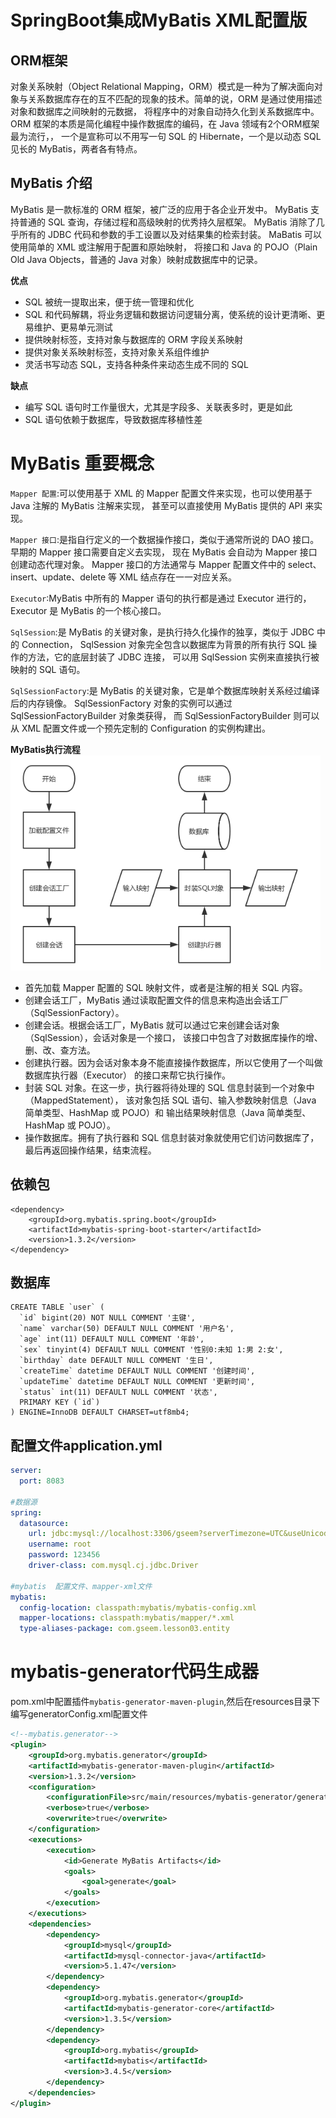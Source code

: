 # SpringBoot集成MyBatis XML配置版

## ORM框架
对象关系映射（Object Relational Mapping，ORM）模式是一种为了解决面向对象与关系数据库存在的互不匹配的现象的技术。简单的说，ORM 是通过使用描述对象和数据库之间映射的元数据，
将程序中的对象自动持久化到关系数据库中。
ORM 框架的本质是简化编程中操作数据库的编码，在 Java 领域有2个ORM框架最为流行，，
一个是宣称可以不用写一句 SQL 的 Hibernate，一个是以动态 SQL 见长的 MyBatis，两者各有特点。

## MyBatis 介绍
MyBatis 是一款标准的 ORM 框架，被广泛的应用于各企业开发中。
MyBatis 支持普通的 SQL 查询，存储过程和高级映射的优秀持久层框架。
MyBatis 消除了几乎所有的 JDBC 代码和参数的手工设置以及对结果集的检索封装。
MaBatis 可以使用简单的 XML 或注解用于配置和原始映射，
将接口和 Java 的 POJO（Plain Old Java Objects，普通的 Java 对象）映射成数据库中的记录。

**优点**
* SQL 被统一提取出来，便于统一管理和优化
* SQL 和代码解耦，将业务逻辑和数据访问逻辑分离，使系统的设计更清晰、更易维护、更易单元测试
* 提供映射标签，支持对象与数据库的 ORM 字段关系映射
* 提供对象关系映射标签，支持对象关系组件维护
* 灵活书写动态 SQL，支持各种条件来动态生成不同的 SQL

**缺点**
* 编写 SQL 语句时工作量很大，尤其是字段多、关联表多时，更是如此
* SQL 语句依赖于数据库，导致数据库移植性差

# MyBatis 重要概念
`Mapper 配置`:可以使用基于 XML 的 Mapper 配置文件来实现，也可以使用基于 Java 注解的 MyBatis 注解来实现，
甚至可以直接使用 MyBatis 提供的 API 来实现。

`Mapper 接口`:是指自行定义的一个数据操作接口，类似于通常所说的 DAO 接口。早期的 Mapper 接口需要自定义去实现，
现在 MyBatis 会自动为 Mapper 接口创建动态代理对象。
Mapper 接口的方法通常与 Mapper 配置文件中的 select、insert、update、delete 等 XML 结点存在一一对应关系。

`Executor`:MyBatis 中所有的 Mapper 语句的执行都是通过 Executor 进行的，Executor 是 MyBatis 的一个核心接口。

`SqlSession`:是 MyBatis 的关键对象，是执行持久化操作的独享，类似于 JDBC 中的 Connection，
SqlSession 对象完全包含以数据库为背景的所有执行 SQL 操作的方法，它的底层封装了 JDBC 连接，
可以用 SqlSession 实例来直接执行被映射的 SQL 语句。

`SqlSessionFactory`:是 MyBatis 的关键对象，它是单个数据库映射关系经过编译后的内存镜像。
SqlSessionFactory 对象的实例可以通过 SqlSessionFactoryBuilder 对象类获得，
而 SqlSessionFactoryBuilder 则可以从 XML 配置文件或一个预先定制的 Configuration 的实例构建出。

**MyBatis执行流程**
![](lesson03_images/2bddae2b.png)
* 首先加载 Mapper 配置的 SQL 映射文件，或者是注解的相关 SQL 内容。
* 创建会话工厂，MyBatis 通过读取配置文件的信息来构造出会话工厂（SqlSessionFactory）。
* 创建会话。根据会话工厂，MyBatis 就可以通过它来创建会话对象（SqlSession），会话对象是一个接口，
该接口中包含了对数据库操作的增、删、改、查方法。
* 创建执行器。因为会话对象本身不能直接操作数据库，所以它使用了一个叫做数据库执行器（Executor）
的接口来帮它执行操作。
* 封装 SQL 对象。在这一步，执行器将待处理的 SQL 信息封装到一个对象中（MappedStatement），
该对象包括 SQL 语句、输入参数映射信息（Java 简单类型、HashMap 或 POJO）和
输出结果映射信息（Java 简单类型、HashMap 或 POJO）。
* 操作数据库。拥有了执行器和 SQL 信息封装对象就使用它们访问数据库了，最后再返回操作结果，结束流程。

## 依赖包
```
<dependency>
    <groupId>org.mybatis.spring.boot</groupId>
    <artifactId>mybatis-spring-boot-starter</artifactId>
    <version>1.3.2</version>
</dependency>
```

## 数据库
```
CREATE TABLE `user` (
  `id` bigint(20) NOT NULL COMMENT '主键',
  `name` varchar(50) DEFAULT NULL COMMENT '用户名',
  `age` int(11) DEFAULT NULL COMMENT '年龄',
  `sex` tinyint(4) DEFAULT NULL COMMENT '性别0:未知 1:男 2:女',
  `birthday` date DEFAULT NULL COMMENT '生日',
  `createTime` datetime DEFAULT NULL COMMENT '创建时间',
  `updateTime` datetime DEFAULT NULL COMMENT '更新时间',
  `status` int(11) DEFAULT NULL COMMENT '状态',
  PRIMARY KEY (`id`)
) ENGINE=InnoDB DEFAULT CHARSET=utf8mb4;
```

## 配置文件application.yml

```yaml
server:
  port: 8083

#数据源
spring:
  datasource:
    url: jdbc:mysql://localhost:3306/gseem?serverTimezone=UTC&useUnicode=true&characterEncoding=utf-8&useSSL=true
    username: root
    password: 123456
    driver-class: com.mysql.cj.jdbc.Driver

#mybatis  配置文件、mapper-xml文件
mybatis:
  config-location: classpath:mybatis/mybatis-config.xml
  mapper-locations: classpath:mybatis/mapper/*.xml
  type-aliases-package: com.gseem.lesson03.entity
```

# mybatis-generator代码生成器
pom.xml中配置插件`mybatis-generator-maven-plugin`,然后在resources目录下编写generatorConfig.xml配置文件
```xml
<!--mybatis.generator-->
<plugin>
    <groupId>org.mybatis.generator</groupId>
    <artifactId>mybatis-generator-maven-plugin</artifactId>
    <version>1.3.2</version>
    <configuration>
        <configurationFile>src/main/resources/mybatis-generator/generatorConfig.xml</configurationFile>
        <verbose>true</verbose>
        <overwrite>true</overwrite>
    </configuration>
    <executions>
        <execution>
            <id>Generate MyBatis Artifacts</id>
            <goals>
                <goal>generate</goal>
            </goals>
        </execution>
    </executions>
    <dependencies>
        <dependency>
            <groupId>mysql</groupId>
            <artifactId>mysql-connector-java</artifactId>
            <version>5.1.47</version>
        </dependency>
        <dependency>
            <groupId>org.mybatis.generator</groupId>
            <artifactId>mybatis-generator-core</artifactId>
            <version>1.3.5</version>
        </dependency>
        <dependency>
            <groupId>org.mybatis</groupId>
            <artifactId>mybatis</artifactId>
            <version>3.4.5</version>
        </dependency>
    </dependencies>
</plugin>
```




